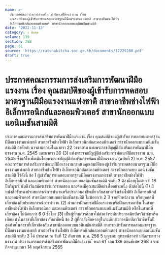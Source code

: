 ```yaml
---
name: >-
  ประกาศคณะกรรมการส่งเสริมการพัฒนาฝีมือแรงงาน เรื่อง
  คุณสมบัติของผู้เข้ารับการทดสอบมาตรฐานฝีมือแรงงานแห่งชาติ สาขาอาชีพช่างไฟฟ้า
  อิเล็กทรอนิกส์และคอมพิวเตอร์ สาขานักออกแบบแอนิเมชันสามมิติ
date: '2022-11-13'
category: ง พิเศษ
volume: 139
section: 268
page: 61
source: 'https://ratchakitcha.soc.go.th/documents/17229280.pdf'
draft: true
---
```


# ประกาศคณะกรรมการส่งเสริมการพัฒนาฝีมือแรงงาน เรื่อง คุณสมบัติของผู้เข้ารับการทดสอบมาตรฐานฝีมือแรงงานแห่งชาติ สาขาอาชีพช่างไฟฟ้า อิเล็กทรอนิกส์และคอมพิวเตอร์ สาขานักออกแบบแอนิเมชันสามมิติ

ประกาศคณะกรรมการส่งเสริมการพัฒนาฝีมือแรงงาน เรื่อง คุณสมบัติของผู้เข้ารับการทดสอบมาตรฐานฝีมือแรงงานแห่งชาติ สาขาอาชีพช่างไฟฟ้า อิเล็กทรอนิกส์และคอมพิวเตอร์ สาขานักออกแบบแอนิเมชันสามมิติ อาศัยอำ นาจตามความในมาตรา 22 วรรคสาม แห่งพระราชบัญญัติส่งเสริมการพัฒนาฝีมือแรงงาน พ.ศ. 2545 และมาตรา 39 (3) แห่งพระราชบัญญัติส่งเสริมการพัฒนาฝีมือแรงงาน พ.ศ. 2545 ซึ่งแก้ไขเพิ่มเติมโดยพระราชบัญญัติส่งเสริมการพัฒนาฝีมือแรงงาน (ฉบับที่ 2) พ.ศ. 2557 คณะกรรมการส่งเสริมการพัฒนาฝีมือแรงงานกาหนดคุณสมบัติของผู้เข้ารับการทดสอบมาตรฐาน ฝีมือแรงงานแห่งชาติ สาขาอาชีพช่างไฟฟ้า อิเล็กทรอนิกส์และคอมพิวเตอร์ สาขานักออกแบบ แอนิ เมชันสามมิติ ไว้ดังนี้ ข้อ 1 ผู้เข้ารับการทดสอบมาตรฐานฝีมือแรงงานแห่งชาติ สาขาอาชีพช่างไฟฟ้า อิเล็กทรอนิกส์ และคอมพิวเตอร์ สาขานักออกแบบแอนิเมชันสามมิติ ระดับ 3 ต้องมีอายุไม่ต่ากว่า 18 ปีบริบูรณ์ นับถึงวันสมัครเข้ารับการทดสอบ และต้องมีคุณสมบัติอย่างใดอย่างหนึ่ง ดังต่อไปนี้ (1) มีหนังสือรับรองประสบการณ์การทำงานหรือประกอบอาชีพเกี่ยวกับสาขาอาชีพช่างไฟฟ้า อิเล็กทรอนิกส์และคอมพิวเตอร์ สาขานักออกแบบแอนิเมชันสามมิติ ไม่น้อยกว่า 2 ปี จากหัวหน้างาน หรือบุคคลที่เกี่ยวข้องกับประสบการณ์การทำงาน (2) ผ่านการฝึกอบรมฝีมือแรงงานหรือฝึกอบรมอาชีพ ในสาขาอาชีพช่างไฟฟ้า อิเล็กทรอนิกส์ และคอมพิวเตอร์ สาขานักออกแบบแอนิเมชันสามมิติ หรือในสาขาที่เกี่ยวข้อง ไม่น้อยกว่า 6 0 ชั่วโมง (3) เป็นผู้ที่จบการศึกษาไม่ต่ากว่าระดับประกาศนียบัตรวิชาชีพหรือเทียบเท่าในสาขาที่เกี่ยวข้อง กับอาชีพนี้ ข้อ 2 ผู้ที่กาลังศึกษาอยู่ในระดับประกาศนียบัตรวิชาชีพชั้นปีสุดท้ายในสาขาที่เกี่ยวข้องกับ สาขานักออกแบบแอนิเมชันสามมิติ สามารถเข้ารับการทดสอบมาตรฐานฝีมือแรงงานแห่งชาติ สาขาอาชีพ ช่างไฟฟ้า อิเล็กทรอนิกส์และคอมพิวเตอร์ สาขานักออกแบบแอนิเมชันสามมิติ ระดับ 3 ได้ ประกาศ ณ วันที่ 12 กันยายน พ.ศ. 256 5 บุญชอบ สุทธมนัสวงษ์ ปลัดกระทรวงแรงงาน ประธานกรรมการส่งเสริมการพัฒนาฝีมือแรงงาน ้ หนา 61 ่ เลม 139 ตอนพิเศษ 268 ง ราชกิจจานุเบกษา 14 พฤศจิกายน 2565
